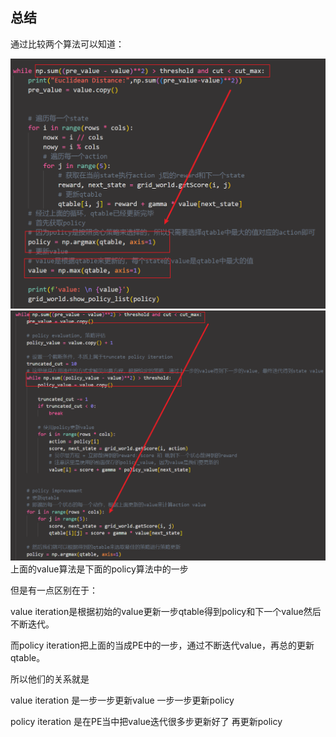 ## 总结

通过比较两个算法可以知道：

<img src="value.png" alt="policy" style="width: 600px; height: 400px;" />

<img src="policy.png" alt="policy" style="width: 600px; height: 400px;" />
上面的value算法是下面的policy算法中的一步

但是有一点区别在于：

value iteration是根据初始的value更新一步qtable得到policy和下一个value然后不断迭代。

而policy iteration把上面的当成PE中的一步，通过不断迭代value，再总的更新qtable。

所以他们的关系就是

value iteration 是一步一步更新value 一步一步更新policy

policy iteration 是在PE当中把value迭代很多步更新好了 再更新policy

